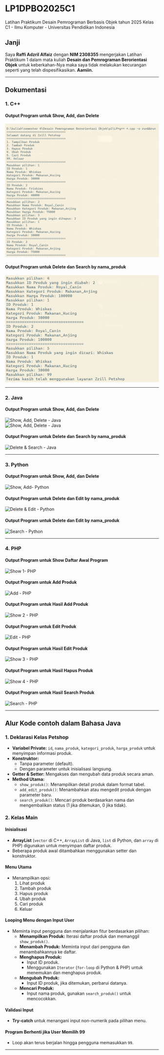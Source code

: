 # **LP1DPBO2025C1**  
Latihan Praktikum Desain Pemrograman Berbasis Objek tahun 2025 Kelas C1 - Ilmu Komputer - Universitas Pendidikan Indonesia  

## **Janji**  
Saya **Raffi Adzril Alfaiz** dengan **NIM 2308355** mengerjakan Latihan Praktikum 1 dalam mata kuliah **Desain dan Pemrograman Berorientasi Objek** untuk keberkahan-Nya maka saya tidak melakukan kecurangan seperti yang telah dispesifikasikan. **Aamiin.**  

---

## **Dokumentasi**  

### **1. C++**  
#### **Output Program untuk Show, Add, dan Delete**  
![Show, Add, Delete - C++](https://github.com/raffiadzril/LP1DPBO2025C1/blob/main/CPP/DOKUMENTASI/ADD_SHOW_DELETE.png)  

#### **Output Program untuk Delete dan Search by nama_produk**  
![Delete & Search - C++](https://github.com/raffiadzril/LP1DPBO2025C1/blob/main/CPP/DOKUMENTASI/EDIT_SEARCH.png)  

---

### **2. Java**  
#### **Output Program untuk Show, Add, dan Delete**  
![Show, Add, Delete - Java](https://github.com/raffiadzril/LP1DPBO2025C1/blob/main/JAVA/DOKUMENTASI/show.png)  
![Show, Add, Delete - Java](https://github.com/raffiadzril/LP1DPBO2025C1/blob/main/JAVA/DOKUMENTASI/add_delete.png)  

#### **Output Program untuk Delete dan Search by nama_produk**  
![Delete & Search - Java](https://github.com/raffiadzril/LP1DPBO2025C1/blob/main/JAVA/DOKUMENTASI/EDIT_SEARCH.png)  

---

### **3. Python**  
#### **Output Program untuk Show, Add, dan Delete**  
![Show, Add- Python](https://github.com/raffiadzril/LP1DPBO2025C1/blob/main/PYTHON/DOKUMENTASI/show_add.png)  

#### **Output Program untuk Delete dan Edit by nama_produk**  
![Delete & Edit - Python](https://github.com/raffiadzril/LP1DPBO2025C1/blob/main/Python/DOKUMENTASI/delete_edit.png)

#### **Output Program untuk Delete dan Edit by nama_produk**  
![Search - Python](https://github.com/raffiadzril/LP1DPBO2025C1/blob/main/Python/DOKUMENTASI/search.png)  

---

### **4. PHP**  
#### **Output Program untuk Show Daftar Awal Program**  
![Show 1- PHP](https://github.com/raffiadzril/LP1DPBO2025C1/blob/main/PHP/DOKUMENTASI/DaftarProduk_init.png)  

#### **Output Program untuk Add Produk**  
![Add - PHP](https://github.com/raffiadzril/LP1DPBO2025C1/blob/main/PHP/DOKUMENTASI/Add_produk.png)  

#### **Output Program untuk Hasil Add Produk**  
![Show 2 - PHP](https://github.com/raffiadzril/LP1DPBO2025C1/blob/main/PHP/DOKUMENTASI/DaftarProduk_hasilAdd.png)  

#### **Output Program untuk Edit Produk**  
![Edit - PHP](https://github.com/raffiadzril/LP1DPBO2025C1/blob/main/PHP/DOKUMENTASI/Edit_produk.png)  

#### **Output Program untuk Hasil Edit Produk**  
![Show 3 - PHP](https://github.com/raffiadzril/LP1DPBO2025C1/blob/main/PHP/DOKUMENTASI/DaftarProduk_HasilEdit.png)  

#### **Output Program untuk Hasil Hapus Produk**  
![Show 4 - PHP](https://github.com/raffiadzril/LP1DPBO2025C1/blob/main/PHP/DOKUMENTASI/hapus.png)  

#### **Output Program untuk Hasil Search Produk**  
![Search - PHP](https://github.com/raffiadzril/LP1DPBO2025C1/blob/main/PHP/DOKUMENTASI/SearchProduk.png)
 

---

## **Alur Kode contoh dalam Bahasa Java**  

### **1. Deklarasi Kelas Petshop**  
- **Variabel Private:** `id`, `nama_produk`, `kategori_produk`, `harga_produk` untuk menyimpan informasi produk.  
- **Konstruktor:**  
  - Tanpa parameter (default).  
  - Dengan parameter untuk inisialisasi langsung.  
- **Getter & Setter:** Mengakses dan mengubah data produk secara aman.  
- **Method Utama:**  
  - `show_produk()`: Menampilkan detail produk dalam format tabel.  
  - `add_edit_produk()`: Menambahkan atau mengedit produk dengan parameter baru.  
  - `search_produk()`: Mencari produk berdasarkan nama dan mengembalikan status (1 jika ditemukan, 0 jika tidak).  

### **2. Kelas Main**  
#### **Inisialisasi**  
- **ArrayList** (`vector` di C++, `ArrayList` di Java, `list` di Python, dan `array` di PHP) digunakan untuk menyimpan daftar produk.  
- Beberapa produk awal ditambahkan menggunakan setter dan konstruktor.  

#### **Menu Utama**  
- Menampilkan opsi:  
  1. Lihat produk  
  2. Tambah produk  
  3. Hapus produk  
  4. Ubah produk  
  5. Cari produk  
  6. Keluar  

#### **Looping Menu dengan Input User**  
- Meminta input pengguna dan menjalankan fitur berdasarkan pilihan:  
  - **Menampilkan Produk:** Iterasi daftar produk dan memanggil `show_produk()`.  
  - **Menambah Produk:** Meminta input dari pengguna dan menambahkannya ke daftar.  
  - **Menghapus Produk:**  
    - Input ID produk.  
    - Menggunakan `Iterator` (`for-loop` di Python & PHP) untuk menemukan dan menghapus produk.  
  - **Mengubah Produk:**  
    - Input ID produk, jika ditemukan, perbarui datanya.  
  - **Mencari Produk:**  
    - Input nama produk, gunakan `search_produk()` untuk mencocokkan.  

#### **Validasi Input**  
- **Try-catch** untuk menangani input non-numerik pada pilihan menu.  

#### **Program Berhenti jika User Memilih 99**  
- Loop akan terus berjalan hingga pengguna memasukkan `99`.  

---

